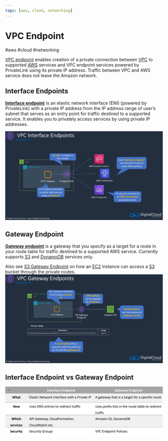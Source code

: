 ```yaml
---
tags: [aws, cloud, networking]
---
```

# VPC Endpoint
#aws #cloud #networking 

[VPC endpoint](https://docs.aws.amazon.com/vpc/latest/userguide/vpc-endpoints.html) enables creation of a private connection between [VPC](Cloud%20Computing/AWS/Networking/VPC.md) to supported [AWS](Cloud%20Computing/AWS/AWS.md) services and VPC endpoint services powered by PrivateLink using its private IP address. Traffic between VPC and AWS service does not leave the Amazon network.

## Interface Endpoints

[**Interface endpoint**](https://docs.aws.amazon.com/vpc/latest/userguide/vpce-interface.html) is an elastic network interface (ENI) (powered by PrivateLink) with a private IP address from the IP address range of user’s subnet that serves as an entry point for traffic destined to a supported service. It enables you to privately access services by using private IP addresses.

![](Attachments/Pasted%20image%2020230310230842.png)


## Gateway Endpoint

[**Gateway endpoint**](https://docs.aws.amazon.com/vpc/latest/userguide/vpce-gateway.html) is a gateway that you specify as a target for a route in your route table for traffic destined to a supported AWS service. Currently supports [S3](Cloud%20Computing/AWS/Storage/S3.md) and [DynamoDB](Cloud%20Computing/AWS/Databases/DynamoDB.md) services only.

Also see [S3 Gateway Endpoint](Cloud%20Computing/AWS/Storage/S3.md#S3%20Gateway%20Endpoint) on how an [EC2](Cloud%20Computing/AWS/Compute/EC2.md) instance can access a [S3](Cloud%20Computing/AWS/Storage/S3.md) bucket through the private routes. 
 ![](Attachments/Pasted%20image%2020230310230906.png)


## Interface Endpoint vs Gateway Endpoint

![](Attachments/Pasted%20image%2020230310233940.png)